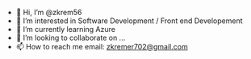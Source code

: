 - 👋 Hi, I’m @zkrem56
- 👀 I’m interested in Software Development / Front end Developement
- 🌱 I’m currently learning Azure
- 💞️ I’m looking to collaborate on ...
- 📫 How to reach me email: zkremer702@gmail.com

<!---
zkrem56/zkrem56 is a ✨ special ✨ repository because its `README.md` (this file) appears on your GitHub profile.
You can click the Preview link to take a look at your changes.
--->
